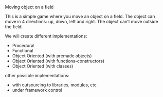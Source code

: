 Moving object on a field

This is a simple game where you move an object on a field. 
The object can move in 4 directions: up, down, left and right. 
The object can't move outside the field.

We will create different implementations:

- Procedural
- Functional
- Object Oriented (with premade objects)
- Object Oriented (with functions-constructors)
- Object Oriented (with classes)
  
other possible implementations:

- with outsourcing to libraries, modules, etc.
- under framework control
